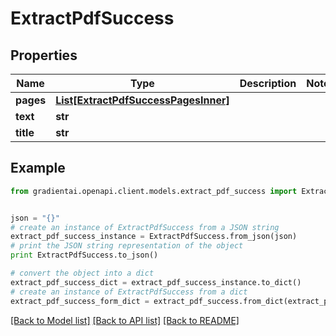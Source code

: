 # ExtractPdfSuccess


## Properties
Name | Type | Description | Notes
------------ | ------------- | ------------- | -------------
**pages** | [**List[ExtractPdfSuccessPagesInner]**](ExtractPdfSuccessPagesInner.md) |  | 
**text** | **str** |  | 
**title** | **str** |  | 

## Example

```python
from gradientai.openapi.client.models.extract_pdf_success import ExtractPdfSuccess


json = "{}"
# create an instance of ExtractPdfSuccess from a JSON string
extract_pdf_success_instance = ExtractPdfSuccess.from_json(json)
# print the JSON string representation of the object
print ExtractPdfSuccess.to_json()

# convert the object into a dict
extract_pdf_success_dict = extract_pdf_success_instance.to_dict()
# create an instance of ExtractPdfSuccess from a dict
extract_pdf_success_form_dict = extract_pdf_success.from_dict(extract_pdf_success_dict)
```
[[Back to Model list]](../README.md#documentation-for-models) [[Back to API list]](../README.md#documentation-for-api-endpoints) [[Back to README]](../README.md)


